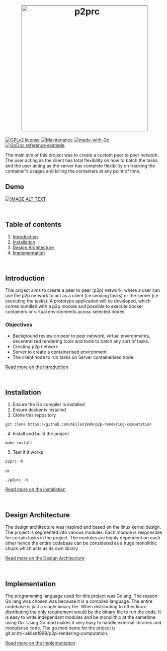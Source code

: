 <h1 align="center">
  <br>
  <a href=""><img src="https://raw.githubusercontent.com/Akilan1999/p2p-rendering-computation/master/Docs/images/p2prclogo.png" alt="p2prc" width="400"></a>
  <br>
</h1>


[![GPLv2 license](https://img.shields.io/badge/License-GPLv2-blue.svg)](http://perso.crans.org/besson/LICENSE.html)
[![Maintenance](https://img.shields.io/badge/Maintained%3F-yes-green.svg)](https://GitHub.com/Akilan1999/p2p-rendering-computation/graphs/commit-activity)
[![made-with-Go](https://img.shields.io/badge/Made%20with-Go-1f425f.svg)](http://golang.org)
[![GoDoc reference example](https://img.shields.io/badge/godoc-reference-blue.svg)](https://pkg.go.dev/git.sr.ht/~akilan1999/p2p-rendering-computation)

The main aim of this project was to create a custom peer to peer network. The user acting as the
client has total flexibility on how to batch the tasks and the user acting as the server has complete
flexibility on tracking the container's usages and killing the containers at any point of time. 

## Demo
[![IMAGE ALT TEXT](http://img.youtube.com/vi/LRv3NR2lu7I/0.jpg)](https://www.youtube.com/watch?v=LRv3NR2lu7I "Simple P2P Cli application for creating containers")

<br>

## Table of contents
1. [Introduction](#Introduction)
2. [Installation](#Installation.md)
3. [Design Architecture](#Design-Architecture)
4. [Implementation](#Implementation) 

<br>

## Introduction
This project aims to create a peer to peer (p2p) network, where a user can use the p2p network to act as a client (i.e sending tasks) or the server (i.e executing the tasks). A prototype application will be developed, which comes bundled with a p2p module and possible to execute docker containers or virtual environments across selected nodes.

### Objectives
- Background review on peer to peer network, virtual environments, decentralized rendering tools and tools to batch any sort of tasks.
- Creating p2p network
- Server to create a containerised environment
- The client node to run tasks on Server containerised node

[Read more on the introduction](Docs/Introduction.md)

<br>

## Installation
1. Ensure the Go compiler is installed 
2. Ensure docker is installed 
3. Clone this repository 
```
git clone https://github.com/Akilan1999/p2p-rendering-computation
```
4. Install and build the project 
```
make install 
```
5. Test if it works 
```
p2prc -h 
```
or 
```
./p2prc -h 
```
[Read more on the installation](Docs/Introduction.md)

<br>

## Design Architecture 
The design architecture was inspired and based on the linux kernel design. The project is segmented into various modules. Each module is responsible for certain tasks in the project. The modules are highly dependent on each other hence the entire codebase can be considered as a huge monolithic chuck which acts as its own library

[Read more on the Design Architecture](Docs/DesignArchtectureIntro.md)

<br>

## Implementation
The programming language used for this project was Golang. The reason Go lang was chosen was because it is a compiled language. The entire codebase is just a single binary file. When distributing to other linux distributing the only requirement would be the binary file to run the code. It is easy to write independant modules and be monolithic at the sametime using Go. Using Go.mod makes it very easy to handle external libraries and modularise code. The go.mod name for the project is git.sr.ht/~akilan1999/p2p-rendering-computation.

[Read more on the Implementation](Docs/Implementation.md)


